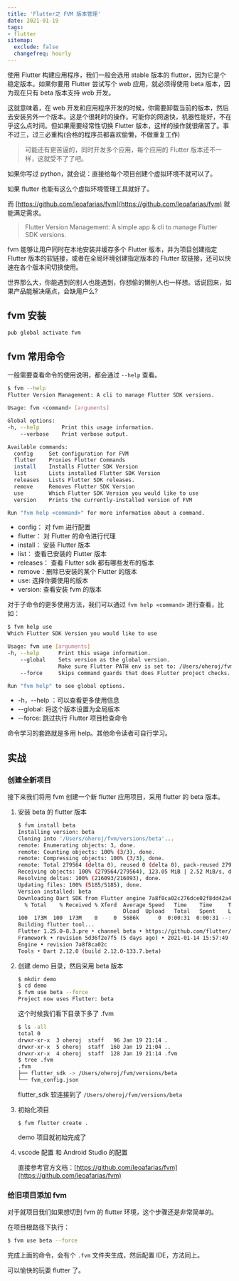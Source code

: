 ```yaml
---
title: 'Flutter之 FVM 版本管理'
date: 2021-01-19
tags:
- flutter
sitemap:
  exclude: false
  changefreq: hourly
---
```


使用 Flutter 构建应用程序，我们一般会选用 stable 版本的 flutter，因为它是个稳定版本。如果你要用 Flutter 尝试写个 web 应用，就必须得使用 beta 版本，因为现在只有 beta 版本支持 web 开发。

这就意味着，在 web 开发和应用程序开发的时候，你需要卸载当前的版本，然后去安装另外一个版本。这是个很耗时的操作。可能你的网速快，机器性能好，不在乎这么点时间。但如果需要经常性切换 Flutter 版本，这样的操作就很痛苦了。事不过三，过三必重构(合格的程序员都喜欢偷懒，不做重复工作)

> 可能还有更苦逼的，同时开发多个应用，每个应用的 Flutter 版本还不一样，这就受不了了吧。

如果你写过 python，就会说：直接给每个项目创建个虚拟环境不就可以了。

如果 flutter 也能有这么个虚拟环境管理工具就好了。

而 [https://github.com/leoafarias/fvm](https://github.com/leoafarias/fvm) 就能满足需求。

> Flutter Version Management: A simple app & cli to manage Flutter SDK versions.

fvm 能够让用户同时在本地安装并缓存多个 Flutter 版本，并为项目创建指定 Flutter 版本的软链接，或者在全局环境创建指定版本的 Flutter 软链接，还可以快速在各个版本间切换使用。

世界那么大，你能遇到的别人也能遇到，你想偷的懒别人也一样想。话说回来，如果产品能解决痛点，会缺用户么?

## fvm 安装

```sh
pub global activate fvm
```

## fvm 常用命令

一般需要查看命令的使用说明，都会通过 `--help` 查看。

```sh
$ fvm --help
Flutter Version Management: A cli to manage Flutter SDK versions.

Usage: fvm <command> [arguments]

Global options:
-h, --help       Print this usage information.
    --verbose    Print verbose output.

Available commands:
  config     Set configuration for FVM
  flutter    Proxies Flutter Commands
  install    Installs Flutter SDK Version
  list       Lists installed Flutter SDK Version
  releases   Lists Flutter SDK releases.
  remove     Removes Flutter SDK Version
  use        Which Flutter SDK Version you would like to use
  version    Prints the currently-installed version of FVM

Run "fvm help <command>" for more information about a command.
```

* config： 对 fvm 进行配置
* flutter： 对 Flutter 的命令进行代理
* install： 安装 Flutter 版本
* list： 查看已安装的 Flutter 版本
* releases： 查看 Flutter sdk 都有哪些发布的版本
* remove：删除已安装的某个 Flutter 的版本
* use: 选择你要使用的版本
* version: 查看安装 fvm 的版本

对于子命令的更多使用方法，我们可以通过  `fvm help <command>` 进行查看，比如：

```sh
$ fvm help use
Which Flutter SDK Version you would like to use

Usage: fvm use [arguments]
-h, --help      Print this usage information.
    --global    Sets version as the global version.
                Make sure Flutter PATH env is set to: /Users/oheroj/fvm/default/bin
    --force     Skips command guards that does Flutter project checks.

Run "fvm help" to see global options.
```

* -h，--help ：可以查看更多使用信息
* --global: 将这个版本设置为全局版本
* --force: 跳过执行 Flutter 项目检查命令

命令学习的套路就是多用 help。其他命令读者可自行学习。

## 实战

### 创建全新项目

接下来我们将用 fvm 创建一个新 flutter 应用项目，采用 flutter 的 beta 版本。


1. 安装 beta 的 flutter 版本

    ```sh
    $ fvm install beta
    Installing version: beta
    Cloning into '/Users/oheroj/fvm/versions/beta'...
    remote: Enumerating objects: 3, done.
    remote: Counting objects: 100% (3/3), done.
    remote: Compressing objects: 100% (3/3), done.
    remote: Total 279564 (delta 0), reused 0 (delta 0), pack-reused 279561
    Receiving objects: 100% (279564/279564), 123.05 MiB | 2.52 MiB/s, done.
    Resolving deltas: 100% (216093/216093), done.
    Updating files: 100% (5185/5185), done.
    Version installed: beta
    Downloading Dart SDK from Flutter engine 7a8f8ca02c276dce02f8dd42a44e776ac03fa9bc...
      % Total    % Received % Xferd  Average Speed   Time    Time     Time  Current
                                     Dload  Upload   Total   Spent    Left  Speed
    100  173M  100  173M    0     0  5686k      0  0:00:31  0:00:31 --:--:-- 4431k
    Building flutter tool...
    Flutter 1.25.0-8.3.pre • channel beta • https://github.com/flutter/flutter.git
    Framework • revision 5d36f2e7f5 (5 days ago) • 2021-01-14 15:57:49 -0800
    Engine • revision 7a8f8ca02c
    Tools • Dart 2.12.0 (build 2.12.0-133.7.beta)
    ```


1. 创建 demo 目录，然后采用 beta 版本

    ```sh
    $ mkdir demo
    $ cd demo
    $ fvm use beta --force
    Project now uses Flutter: beta
    ```
    这个时候我们看下目录下多了 .fvm 
    
    ```sh
    $ ls -all
    total 0
    drwxr-xr-x  3 oheroj  staff   96 Jan 19 21:14 .
    drwxr-xr-x  5 oheroj  staff  160 Jan 19 21:04 ..
    drwxr-xr-x  4 oheroj  staff  128 Jan 19 21:14 .fvm
    $ tree .fvm
    .fvm
    ├── flutter_sdk -> /Users/oheroj/fvm/versions/beta
    └── fvm_config.json
    ```
    
    flutter_sdk 软连接到了 `/Users/oheroj/fvm/versions/beta`
    
1. 初始化项目

    ```
    $ fvm flutter create .
    ```

    demo 项目就初始完成了
    
1. vscode 配置 和 Android Studio 的配置
    
    直接参考官方文档：[https://github.com/leoafarias/fvm](https://github.com/leoafarias/fvm)

### 给旧项目添加 fvm 

对于就项目我们如果想切到 fvm 的 flutter 环境，这个步骤还是非常简单的。

在项目根路径下执行：

```sh
$ fvm use beta --force 
```

完成上面的命令，会有个 `.fvm` 文件夹生成，然后配置 IDE，方法同上。

可以愉快的玩耍 flutter 了。
